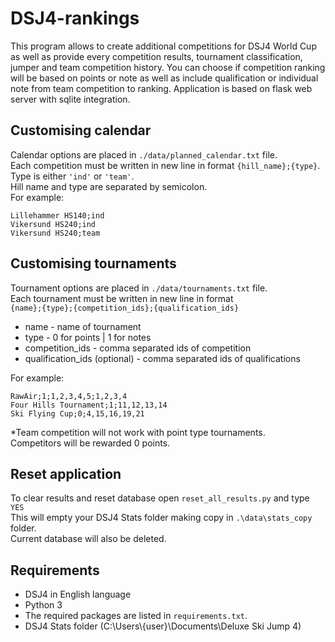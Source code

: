 # DSJ4-rankings
This program allows to create additional competitions for DSJ4 World Cup as well as provide
every competition results, tournament classification, jumper and team competition history.
You can choose if competition ranking will be based on points or note as well as include 
qualification or individual note from team competition to ranking. Application is based 
on flask web server with sqlite integration.

## Customising calendar
Calendar options are placed in `./data/planned_calendar.txt` file.\
Each competition must be written in new line in format `{hill_name};{type}`.\
Type is either `'ind'` or `'team'`.\
Hill name and type are separated by semicolon.\
For example:
```
Lillehammer HS140;ind
Vikersund HS240;ind
Vikersund HS240;team
```

## Customising tournaments
Tournament options are placed in `./data/tournaments.txt` file.\
Each tournament must be written in new line in format\
`{name};{type};{competition_ids};{qualification_ids}`
* name - name of tournament
* type - 0 for points | 1 for notes
* competition_ids - comma separated ids of competition
* qualification_ids (optional) - comma separated ids of qualifications

For example:
```
RawAir;1;1,2,3,4,5;1,2,3,4
Four Hills Tournament;1;11,12,13,14
Ski Flying Cup;0;4,15,16,19,21
```

*Team competition will not work with point type tournaments.\
Competitors will be rewarded 0 points.

## Reset application
To clear results and reset database open
`reset_all_results.py` and type `YES`\
This will empty your DSJ4 Stats folder making copy in `.\data\stats_copy` folder.\
Current database will also be deleted.

## Requirements
* DSJ4 in English language
* Python 3
* The required packages are listed in `requirements.txt`.
* DSJ4 Stats folder (C:\Users\\{user}\Documents\Deluxe Ski Jump 4)
